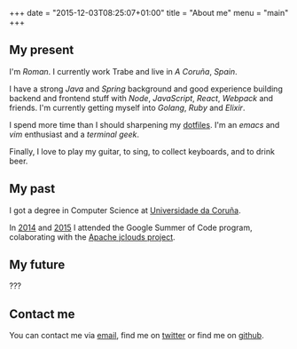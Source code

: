 +++
date = "2015-12-03T08:25:07+01:00"
title = "About me"
menu = "main"
+++
## My present
I'm *Roman*. I currently work Trabe and live in *A Coruña*, *Spain*.

I have a strong *Java* and *Spring* background
and good experience building backend and frontend stuff with *Node*, *JavaScript*, *React*, *Webpack* and friends. 
I'm currently getting myself into *Golang*, *Ruby* and *Elixir*.

I spend more time than I should sharpening my <a href="https://github.com/rcoedo/dotfiles" target="_blank">dotfiles</a>. I'm an *emacs* and *vim* enthusiast and a *terminal geek*.

Finally, I love to play my guitar, to sing, to collect keyboards, and to drink beer.

## My past
I got a degree in Computer Science at <a href="https://www.udc.es/" target="_blank">Universidade da Coruña</a>.

In <a href="https://jclouds.apache.org/blog/2014/09/23/google-summer-of-code-2014-results/" target="_blank">2014</a> and
<a href="https://www.google-melange.com/gsoc/project/details/google/gsoc2015/rcoedo/5676830073815040" target="_blank">2015</a>
I attended the Google Summer of Code program, colaborating with the <a href="https://jclouds.apache.org/" target="_blank">Apache jclouds project</a>.

## My future
???

## Contact me
You can contact me via <a href="mailto:romancoedo@gmail.com" target="_blank">email</a>, find me on <a href="http://twitter.com/rcoedo" target="_blank">twitter</a> or find me on <a href="http://github.com/rcoedo" target="_blank">github</a>.